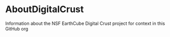 # AboutDigitalCrust
Information about the NSF EarthCube Digital Crust project for context in this GitHub org
